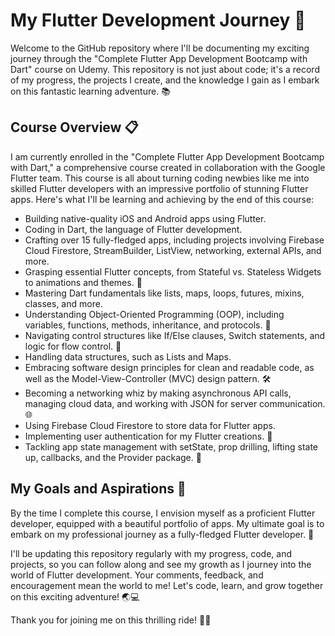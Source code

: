 # My Flutter Development Journey 🚀
Welcome to the GitHub repository where I'll be documenting my exciting journey through the "Complete Flutter App Development Bootcamp with Dart" course on Udemy. This repository is not just about code; it's a record of my progress, the projects I create, and the knowledge I gain as I embark on this fantastic learning adventure. 📚

## Course Overview 📋
I am currently enrolled in the "Complete Flutter App Development Bootcamp with Dart," a comprehensive course created in collaboration with the Google Flutter team. This course is all about turning coding newbies like me into skilled Flutter developers with an impressive portfolio of stunning Flutter apps. Here's what I'll be learning and achieving by the end of this course:

* Building native-quality iOS and Android apps using Flutter.
* Coding in Dart, the language of Flutter development.
* Crafting over 15 fully-fledged apps, including projects involving Firebase Cloud Firestore, StreamBuilder, ListView, networking, external APIs, and more.
* Grasping essential Flutter concepts, from Stateful vs. Stateless Widgets to animations and themes. 🎨
* Mastering Dart fundamentals like lists, maps, loops, futures, mixins, classes, and more.
* Understanding Object-Oriented Programming (OOP), including variables, functions, methods, inheritance, and protocols. 🧐
* Navigating control structures like If/Else clauses, Switch statements, and logic for flow control. 🤖
* Handling data structures, such as Lists and Maps.
* Embracing software design principles for clean and readable code, as well as the Model-View-Controller (MVC) design pattern. 🛠️
* Becoming a networking whiz by making asynchronous API calls, managing cloud data, and working with JSON for server communication. 🌐
* Using Firebase Cloud Firestore to store data for Flutter apps.
* Implementing user authentication for my Flutter creations. 🔑
* Tackling app state management with setState, prop drilling, lifting state up, callbacks, and the Provider package. 🚦
  
## My Goals and Aspirations 🌟
By the time I complete this course, I envision myself as a proficient Flutter developer, equipped with a beautiful portfolio of apps. My ultimate goal is to embark on my professional journey as a fully-fledged Flutter developer. 📱

I'll be updating this repository regularly with my progress, code, and projects, so you can follow along and see my growth as I journey into the world of Flutter development. Your comments, feedback, and encouragement mean the world to me! Let's code, learn, and grow together on this exciting adventure! 🌏💻

Thank you for joining me on this thrilling ride! 🙌🎉
